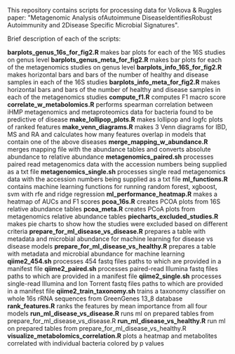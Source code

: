 This repository contains scripts for processing data for Volkova & Ruggles paper:
"Metagenomic Analysis ofAutoimmune DiseaseIdentifiesRobust Autoimmunity and 2Disease Specific Microbial Signatures".

Brief description of each of the scripts:

__barplots_genus_16s_for_fig2.R__ makes bar plots for each of the 16S studies on genus level
__barplots_genus_meta_for_fig2.R__ makes bar plots for each of the metagenomics studies on genus level
__barplots_info_16S_for_fig2.R__ makes horizontal bars and bars of the number of healthy and disease samples in each of the 16S studies
__barplots_info_meta_for_fig2.R__ makes horizontal bars and bars of the number of healthy and disease samples in each of the metagenomics studies
__compute_f1.R__ computes F1 macro score
__correlate_w_metabolomics.R__ performs spearman correlation between iHMP metagenomics and metaproteomics data for bacteria found to be predictive of disease
__make_lollipop_plots.R__ makes lollipop and logfc plots of ranked features
__make_venn_diagrams.R__ makes 3 Venn diagrams for IBD, MS and RA and calculates how many features overlap in models that contain one of the above diseases
__merge_mapping_w_abundance.R__ merges mapping file with the abundance tables and converts absolute abundance to relative abundance
__metagenomics_paired.sh__ processes paired read metagenomics data with the accession numbers being supplied as a txt file
__metagenomics_single.sh__ processes single read metagenomics data with the accession numbers being supplied as a txt file
__ml_functions.R__ contains machine learning functions for running random forest, xgboost, svm with rfe and ridge regression
__ml_performance_heatmap.R__ makes a heatmap of AUCs and F1 scores
__pcoa_16s.R__ creates PCOA plots from 16S relative abundance tables
__pcoa_meta.R__ creates PCoA plots from metagenomics relative abundance tables
__piecharts_excluded_studies.R__ makes pie charts to show how the studies were excluded based on different criteria
__prepare_for_ml_disease_vs_disease.R__ prepares a table with metadata and microbial abundance for machine learning for disease vs disease models
__prepare_for_ml_disease_vs_healthy.R__ prepares a table with metadata and microbial abundance for machine learning
__qiime2_454.sh__ processes 454 fastq files paths to which are provided in a manifest file 
__qiime2_paired.sh__ processes paired-read Illumina fastq files paths to which are provided in a manifest file 
__qiime2_single.sh__ processes single-read Illumina and Ion Torrent fastq files paths to which are provided in a manifest file
__qiime2_train_taxonomy.sh__ trains a taxonomy classifier on whole 16s rRNA sequences from GreenGenes 13_8 database
__rank_features.R__ ranks the features by mean importance from all four models
__run_ml_disease_vs_disease.R__ runs ml on prepared tables from prepare_for_ml_disease_vs_disease.R
__run_ml_disease_vs_healthy.R__ run ml on prepared tables from prepare_for_ml_disease_vs_healthy.R
__visualize_metabolomics_correlation.R__ plots a heatmap and metabolites correlated with individual bacteria colored by p values
